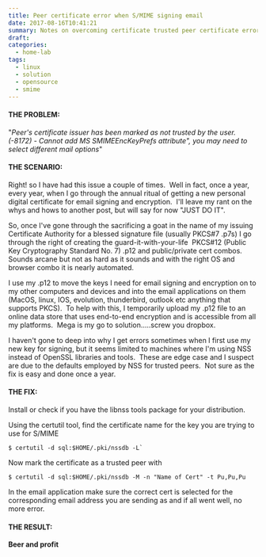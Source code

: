 ```yaml
---
title: Peer certificate error when S/MIME signing email
date: 2017-08-16T10:41:21
summary: Notes on overcoming certificate trusted peer certificate errors when importing and using s/mime for email signing on systems that use NSS instead of OpenSSL libraries
draft:
categories:
  - home-lab
tags:
  - linux
  - solution
  - opensource
  - smime
---
```


#### THE PROBLEM:
"*Peer's certificate issuer has been marked as not trusted by the user. (-8172) - Cannot add MS SMIMEEncKeyPrefs attribute", you may need to select different mail options*"

#### THE SCENARIO:
Right! so I have had this issue a couple of times.  Well in fact, once a year, every year, when I go through the annual ritual of getting a new personal digital certificate for email signing and encryption.  I'll leave my rant on the whys and hows to another post, but will say for now "JUST DO IT".

So, once I've gone through the sacrificing a goat in the name of my issuing Certificate Authority for a blessed signature file (usually PKCS#7 .p7s) I go through the right of creating the guard-it-with-your-life  PKCS#12 (Public Key Cryptography Standard No. 7) .p12 and public/private cert combos.  Sounds arcane but not as hard as it sounds and with the right OS and browser combo it is nearly automated.

I use my .p12 to move the keys I need for email signing and encryption on to my other computers and devices and into the email applications on them (MacOS, linux, IOS, evolution, thunderbird, outlook etc anything that supports PKCS).  To help with this, I temporarily upload my .p12 file to an online data store that uses end-to-end encryption and is accessible from all my platforms.  Mega is my go to solution.....screw you dropbox.

I haven't gone to deep into why I get errors sometimes when I first use my new key for signing, but it seems limited to machines where I'm using NSS instead of OpenSSL libraries and tools.  These are edge case and I suspect are due to the defaults employed by NSS for trusted peers.  Not sure as the fix is easy and done once a year.

#### THE FIX:
Install or check if you have the libnss tools package for your distribution.

Using the certutil tool, find the certificate name for the key you are trying to use for S/MIME

```
$ certutil -d sql:$HOME/.pki/nssdb -L`
```

Now mark the certificate as a trusted peer with

```
$ certutil -d sql:$HOME/.pki/nssdb -M -n "Name of Cert" -t Pu,Pu,Pu
```

In the email application make sure the correct cert is selected for the corresponding email address you are sending as and if all went well, no more error.

#### THE RESULT:
**Beer and profit**